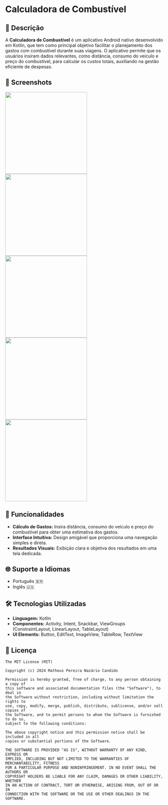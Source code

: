 # Calculadora de Combustível

## 📖 Descrição
A **Calculadora de Combustível** é um aplicativo Android nativo desenvolvido em Kotlin, que tem como principal objetivo facilitar o planejamento dos gastos com combustível durante suas viagens. O aplicativo permite que os usuários insiram dados relevantes, como distância, consumo do veículo e preço do combustível, para calcular os custos totais, auxiliando na gestão eficiente de despesas.

## 📱 Screenshots
<img src="https://github.com/user-attachments/assets/1574d626-5442-4f4c-834b-36cae5b0332e" width=260/> <img src="https://github.com/user-attachments/assets/e2a9208a-5240-4c9e-9a48-b5254b538c52" width=260/> <img src="https://github.com/user-attachments/assets/abce3550-520b-4416-a55a-a8be7dd1bbba" width=260/> <img src="https://github.com/user-attachments/assets/ba99a198-5cb1-470b-a002-1ee70588f544" width=260/> <img src="https://github.com/user-attachments/assets/cb0ce50d-793c-422e-9c64-9b80c491e2ce" width=260/>

## 🎯 Funcionalidades 
- **Cálculo de Gastos:** Insira distância, consumo do veículo e preço do combustível para obter uma estimativa dos gastos.
- **Interface Intuitiva:** Design amigável que proporciona uma navegação simples e direta.
- **Resultados Visuais:** Exibição clara e objetiva dos resultados em uma tela dedicada.

## 🌐 Suporte a Idiomas
- Português 🇧🇷
- Inglês 🇺🇸

## 🛠️ Tecnologias Utilizadas 
- **Linguagem:** Kotlin
- **Componentes:** Activity, Intent, Snackbar, ViewGroups (ConstraintLayout, LinearLayout, TableLayout)
- **UI Elements:** Button, EditText, ImageView, TableRow, TextView
	
## 📄 Licença
```
The MIT License (MIT)

Copyright (c) 2024 Matheus Pereira Nazário Candido

Permission is hereby granted, free of charge, to any person obtaining a copy of
this software and associated documentation files (the "Software"), to deal in
the Software without restriction, including without limitation the rights to
use, copy, modify, merge, publish, distribute, sublicense, and/or sell copies of
the Software, and to permit persons to whom the Software is furnished to do so,
subject to the following conditions:

The above copyright notice and this permission notice shall be included in all
copies or substantial portions of the Software.

THE SOFTWARE IS PROVIDED "AS IS", WITHOUT WARRANTY OF ANY KIND, EXPRESS OR
IMPLIED, INCLUDING BUT NOT LIMITED TO THE WARRANTIES OF MERCHANTABILITY, FITNESS
FOR A PARTICULAR PURPOSE AND NONINFRINGEMENT. IN NO EVENT SHALL THE AUTHORS OR
COPYRIGHT HOLDERS BE LIABLE FOR ANY CLAIM, DAMAGES OR OTHER LIABILITY, WHETHER
IN AN ACTION OF CONTRACT, TORT OR OTHERWISE, ARISING FROM, OUT OF OR IN
CONNECTION WITH THE SOFTWARE OR THE USE OR OTHER DEALINGS IN THE SOFTWARE.
```
